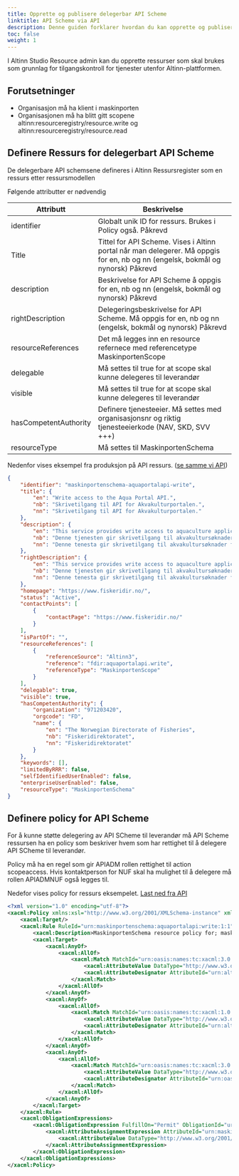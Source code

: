 ```yaml
---
title: Opprette og publisere delegerbar API Scheme 
linktitle: API Scheme via API
description: Denne guiden forklarer hvordan du kan opprette og publisere API Scheme fre
toc: false
weight: 1
---
```


I Altinn Studio Resource admin kan du opprette ressurser som skal brukes som grunnlag for tilgangskontroll for tjenester utenfor Altinn-plattformen. 

## Forutsetninger

- Organisasjon må ha klient i maskinporten
- Organisasjonen må ha blitt gitt scopene altinn:resourceregistry/resource.write og altinn:resourceregistry/resource.read

## Definere Ressurs for delegerbart API Scheme


De delegerbare API schemsene defineres i Altinn Ressursregister som en ressurs etter ressursmodellen

Følgende attributter er nødvendig


| Attributt |  Beskrivelse |
|-------|-------|
|identifier | Globalt unik ID for ressurs. Brukes i Policy også. Påkrevd |
| Title  | Tittel for API Scheme. Vises i Altinn portal når man delegerer. Må oppgis for en, nb og nn (engelsk, bokmål og nynorsk) Påkrevd |
| description |  Beskrivelse for API Scheme å oppgis for en, nb og nn (engelsk, bokmål og nynorsk) Påkrevd|
| rightDescription | Delegeringsbeskrivelse for API Scheme. Må oppgis for en, nb og nn (engelsk, bokmål og nynorsk) Påkrevd |
| resourceReferences | Det må legges inn en resource refernece med referencetype MaskinportenScope | 
| delegable | Må settes til true for at scope skal kunne delegeres til leverandør |
| visible | Må settes til true for at scope skal kunne delegeres til leverandør |
| hasCompetentAuthority | Definere tjenesteeier. Må settes med organisasjonsnr og riktig tjenesteeierkode (NAV, SKD, SVV +++) |
| resourceType | Må settes til MaskinportenSchema |

Nedenfor vises eksempel fra produksjon på API ressurs. ([se samme vi API](https://platform.altinn.no/resourceregistry/api/v1/resource/maskinportenschema-aquaportalapi-write))

```json
{
    "identifier": "maskinportenschema-aquaportalapi-write",
    "title": {
        "en": "Write access to the Aqua Portal API.",
        "nb": "Skrivetilgang til API for Akvakulturportalen.",
        "nn": "Skrivetilgang til API for Akvakulturportalen."
    },
    "description": {
        "en": "This service provides write access to aquaculture applications for county municipalities and other sector authorities.",
        "nb": "Denne tjenesten gir skrivetilgang til akvakultursøknader for fylkeskommuner og andre sektormyndigheter.",
        "nn": "Denne tenesta gir skrivetilgang til akvakultursøknader for fylkeskommunar og andre sektormyndigheiter."
    },
    "rightDescription": {
        "en": "This service provides write access to aquaculture applications for county municipalities and other sector authorities.",
        "nb": "Denne tjenesten gir skrivetilgang til akvakultursøknader for fylkeskommuner og andre sektormyndigheter.",
        "nn": "Denne tenesta gir skrivetilgang til akvakultursøknader for fylkeskommunar og andre sektormyndigheiter."
    },
    "homepage": "https://www.fiskeridir.no/",
    "status": "Active",
    "contactPoints": [
        {
            "contactPage": "https://www.fiskeridir.no/"
        }
    ],
    "isPartOf": "",
    "resourceReferences": [
        {
            "referenceSource": "Altinn3",
            "reference": "fdir:aquaportalapi.write",
            "referenceType": "MaskinportenScope"
        }
    ],
    "delegable": true,
    "visible": true,
    "hasCompetentAuthority": {
        "organization": "971203420",
        "orgcode": "FD",
        "name": {
            "en": "The Norwegian Directorate of Fisheries",
            "nb": "Fiskeridirektoratet",
            "nn": "Fiskeridirektoratet"
        }
    },
    "keywords": [],
    "limitedByRRR": false,
    "selfIdentifiedUserEnabled": false,
    "enterpriseUserEnabled": false,
    "resourceType": "MaskinportenSchema"
}
```


## Definere policy for API Scheme

For å kunne støtte delegering av API SCheme til leverandør må API Scheme ressursen ha en policy som beskriver hvem som har rettighet til å delegere 
API SCheme til leverandør.

Policy må ha en regel som gir APIADM rollen rettighet til action scopeaccess. Hvis kontaktperson for NUF skal ha mulighet til å delegere må rollen APIADMNUF også legges til.


Nedefor vises policy for ressurs eksempelet. [Last ned fra API](https://platform.altinn.no/resourceregistry/api/v1/resource/maskinportenschema-aquaportalapi-write/policy)


```xml
<?xml version="1.0" encoding="utf-8"?>
<xacml:Policy xmlns:xsl="http://www.w3.org/2001/XMLSchema-instance" xmlns:xacml="urn:oasis:names:tc:xacml:3.0:core:schema:wd-17" PolicyId="urn:maskinportenschema:aquaportalapi:write:1" Version="1.0" RuleCombiningAlgId="urn:oasis:names:tc:xacml:3.0:rule-combining-algorithm:deny-overrides">
    <xacml:Target/>
    <xacml:Rule RuleId="urn:maskinportenschema:aquaportalapi:write:1:1" Effect="Permit">
        <xacml:Description>MaskinportenSchema resource policy for; maskinportenschema-aquaportalapi-write for roles; APIADM to have access to actions; ScopeAccess</xacml:Description>
        <xacml:Target>
            <xacml:AnyOf>
                <xacml:AllOf>
                    <xacml:Match MatchId="urn:oasis:names:tc:xacml:3.0:function:string-equal-ignore-case">
                        <xacml:AttributeValue DataType="http://www.w3.org/2001/XMLSchema#string">APIADM</xacml:AttributeValue>
                        <xacml:AttributeDesignator AttributeId="urn:altinn:rolecode" Category="urn:oasis:names:tc:xacml:1.0:subject-category:access-subject" DataType="http://www.w3.org/2001/XMLSchema#string" MustBePresent="false"/>
                    </xacml:Match>
                </xacml:AllOf>
            </xacml:AnyOf>
            <xacml:AnyOf>
                <xacml:AllOf>
                    <xacml:Match MatchId="urn:oasis:names:tc:xacml:1.0:function:string-equal">
                        <xacml:AttributeValue DataType="http://www.w3.org/2001/XMLSchema#string">maskinportenschema-aquaportalapi-write</xacml:AttributeValue>
                        <xacml:AttributeDesignator AttributeId="urn:altinn:resource" Category="urn:oasis:names:tc:xacml:3.0:attribute-category:resource" DataType="http://www.w3.org/2001/XMLSchema#string" MustBePresent="false"/>
                    </xacml:Match>
                </xacml:AllOf>
            </xacml:AnyOf>
            <xacml:AnyOf>
                <xacml:AllOf>
                    <xacml:Match MatchId="urn:oasis:names:tc:xacml:3.0:function:string-equal-ignore-case">
                        <xacml:AttributeValue DataType="http://www.w3.org/2001/XMLSchema#string">ScopeAccess</xacml:AttributeValue>
                        <xacml:AttributeDesignator AttributeId="urn:oasis:names:tc:xacml:1.0:action:action-id" Category="urn:oasis:names:tc:xacml:3.0:attribute-category:action" DataType="http://www.w3.org/2001/XMLSchema#string" MustBePresent="false"/>
                    </xacml:Match>
                </xacml:AllOf>
            </xacml:AnyOf>
        </xacml:Target>
    </xacml:Rule>
    <xacml:ObligationExpressions>
        <xacml:ObligationExpression FulfillOn="Permit" ObligationId="urn:maskinportenschema:aquaportalapi:write:obligation:1">
            <xacml:AttributeAssignmentExpression AttributeId="urn:maskinportenschema:aquaportalapi:write:obligation-assignment:1" Category="urn:altinn:minimum-authenticationlevel">
                <xacml:AttributeValue DataType="http://www.w3.org/2001/XMLSchema#integer">3</xacml:AttributeValue>
            </xacml:AttributeAssignmentExpression>
        </xacml:ObligationExpression>
    </xacml:ObligationExpressions>
</xacml:Policy>

```